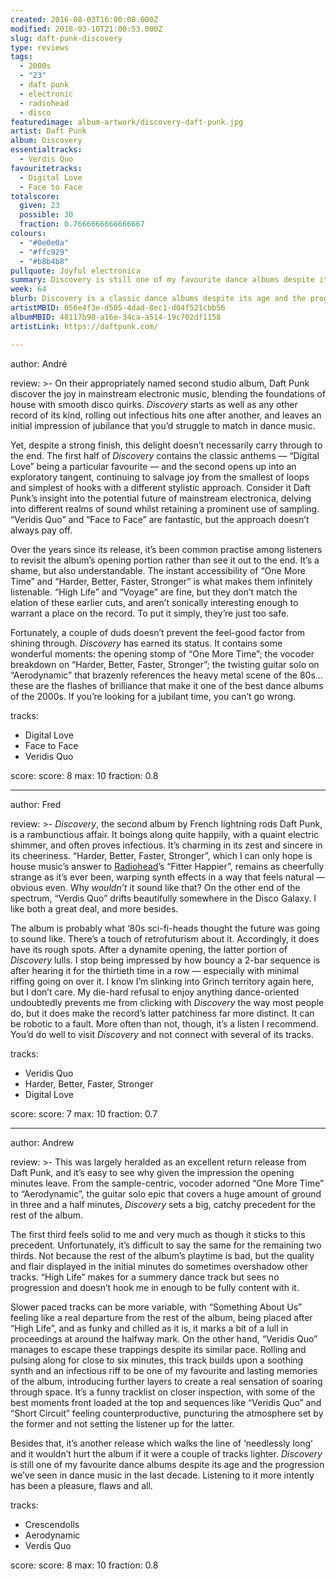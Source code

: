 ```yaml
---
created: 2016-08-03T16:00:08.000Z
modified: 2018-03-10T21:00:53.000Z
slug: daft-punk-discovery
type: reviews
tags:
  - 2000s
  - "23"
  - daft punk
  - electronic
  - radiohead
  - disco
featuredimage: album-artwork/discovery-daft-punk.jpg
artist: Daft Punk
album: Discovery
essentialtracks:
  - Verdis Quo
favouritetracks:
  - Digital Love
  - Face to Face
totalscore:
  given: 23
  possible: 30
  fraction: 0.7666666666666667
colours:
  - "#0e0e0a"
  - "#ffc929"
  - "#b8b4b8"
pullquote: Joyful electronica
summary: Discovery is still one of my favourite dance albums despite its age and the progression we’ve seen in dance music in the last decade. Listening to it more intently has been a pleasure, flaws and all.
week: 64
blurb: Discovery is a classic dance albums despite its age and the progression we’ve seen in the genre since. Listening remains a pleasure, flaws and all.
artistMBID: 056e4f3e-d505-4dad-8ec1-d04f521cbb56
albumMBID: 48117b90-a16e-34ca-a514-19c702df1158
artistLink: https://daftpunk.com/

---
```


author: André

review: >-
  On their appropriately named second studio album, Daft Punk discover the joy in mainstream electronic music, blending the foundations of house with smooth disco quirks. *Discovery* starts as well as any other record of its kind, rolling out infectious hits one after another, and leaves an initial impression of jubilance that you’d struggle to match in dance music. 
  
  Yet, despite a strong finish, this delight doesn’t necessarily carry through to the end. The first half of *Discovery* contains the classic anthems — “Digital Love” being a particular favourite — and the second opens up into an exploratory tangent, continuing to salvage joy from the smallest of loops and simplest of hooks with a different stylistic approach. Consider it Daft Punk’s insight into the potential future of mainstream electronica, delving into different realms of sound whilst retaining a prominent use of sampling. “Veridis Quo” and “Face to Face” are fantastic, but the approach doesn’t always pay off. 
  
  Over the years since its release, it’s been common practise among listeners to revisit the album’s opening portion rather than see it out to the end. It’s a shame, but also understandable. The instant accessibility of “One More Time” and “Harder, Better, Faster, Stronger” is what makes them infinitely listenable. “High Life” and “Voyage” are fine, but they don’t match the elation of these earlier cuts, and aren’t sonically interesting enough to warrant a place on the record. To put it simply, they’re just too safe. 
  
  Fortunately, a couple of duds doesn’t prevent the feel-good factor from shining through. *Discovery* has earned its status. It contains some wonderful moments: the opening stomp of “One More Time”; the vocoder breakdown on “Harder, Better, Faster, Stronger”; the twisting guitar solo on “Aerodynamic” that brazenly references the heavy metal scene of the 80s… these are the flashes of brilliance that make it one of the best dance albums of the 2000s. If you’re looking for a jubilant time, you can’t go wrong.

tracks:
  - Digital Love
  - ­Face to Face
  - ­Veridis Quo

score:
  score: 8
  max: 10
  fraction: 0.8

---
author: Fred

review: >-
  *Discovery*, the second album by French lightning rods Daft Punk, is a rambunctious affair. It boings along quite happily, with a quaint electric shimmer, and often proves infectious. It’s charming in its zest and sincere in its cheeriness. “Harder, Better, Faster, Stronger”, which I can only hope is house music’s answer to [Radiohead](/articles/ranking-radioheads-discography/)’s “Fitter Happier”, remains as cheerfully strange as it’s ever been, warping synth effects in a way that feels natural — obvious even. Why *wouldn’t* it sound like that? On the other end of the spectrum, “Verdis Quo” drifts beautifully somewhere in the Disco Galaxy. I like both a great deal, and more besides. 
  
  The album is probably what ‘80s sci-fi-heads thought the future was going to sound like. There’s a touch of retrofuturism about it. Accordingly, it does have its rough spots. After a dynamite opening, the latter portion of *Discovery* lulls. I stop being impressed by how bouncy a 2-bar sequence is after hearing it for the thirtieth time in a row — especially with minimal riffing going on over it. I know I’m slinking into Grinch territory again here, but I don’t care. My die-hard refusal to enjoy anything dance-oriented undoubtedly prevents me from clicking with *Discovery* the way most people do, but it does make the record’s latter patchiness far more distinct. It can be robotic to a fault. More often than not, though, it’s a listen I recommend. You’d do well to visit *Discovery* and not connect with several of its tracks.

tracks:
  - Veridis Quo
  - ­Harder, Better, Faster, Stronger
  - ­Digital Love

score:
  score: 7
  max: 10
  fraction: 0.7

---
author: Andrew

review: >-
  This was largely heralded as an excellent return release from Daft Punk, and it’s easy to see why given the impression the opening minutes leave. From the sample-centric, vocoder adorned “One More Time” to “Aerodynamic”, the guitar solo epic that covers a huge amount of ground in three and a half minutes, *Discovery* sets a big, catchy precedent for the rest of the album. 
  
  The first third feels solid to me and very much as though it sticks to this precedent. Unfortunately, it’s difficult to say the same for the remaining two thirds. Not because the rest of the album’s playtime is bad, but the quality and flair displayed in the initial minutes do sometimes overshadow other tracks. “High Life” makes for a summery dance track but sees no progression and doesn’t hook me in enough to be fully content with it. 
  
  Slower paced tracks can be more variable, with “Something About Us” feeling like a real departure from the rest of the album, being placed after “High Life”, and as funky and chilled as it is, it marks a bit of a lull in proceedings at around the halfway mark. On the other hand, “Veridis Quo” manages to escape these trappings despite its similar pace. Rolling and pulsing along for close to six minutes, this track builds upon a soothing synth and an infectious riff to be one of my favourite and lasting memories of the album, introducing further layers to create a real sensation of soaring through space. It’s a funny tracklist on closer inspection, with some of the best moments front loaded at the top and sequences like “Veridis Quo” and “Short Circuit” feeling counterproductive, puncturing the atmosphere set by the former and not setting the listener up for the latter. 
  
  Besides that, it’s another release which walks the line of ‘needlessly long’ and it wouldn’t hurt the album if it were a couple of tracks lighter. *Discovery* is still one of my favourite dance albums despite its age and the progression we’ve seen in dance music in the last decade. Listening to it more intently has been a pleasure, flaws and all.

tracks:
  - Crescendolls
  - ­Aerodynamic
  - ­Verdis Quo

score:
  score: 8
  max: 10
  fraction: 0.8
